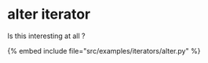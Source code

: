 # alter iterator

Is this interesting at all ?

{% embed include file="src/examples/iterators/alter.py" %}


